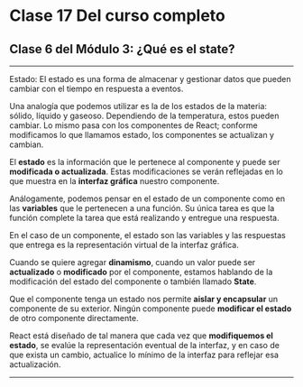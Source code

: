 # Clase 17 Del curso completo

## Clase 6 del Módulo 3: ¿Qué es el state?

---

Estado: El estado es una forma de almacenar y gestionar datos que pueden cambiar con el tiempo en respuesta a eventos.

Una analogía que podemos utilizar es la de los estados de la materia: sólido, líquido y gaseoso. Dependiendo de la temperatura, estos pueden cambiar. Lo mismo pasa con los componentes de React; conforme modificamos lo que llamamos estado, los componentes se actualizan y cambian.

El **estado** es la información que le pertenece al componente y puede ser **modificada o actualizada**. Estas modificaciones se verán reflejadas en lo que muestra en la **interfaz gráfica** nuestro componente. 

Análogamente, podemos pensar en el estado de un componente como en las **variables** que le pertenecen a una función. Su única tarea es que la función complete la tarea que está realizando y entregue una respuesta.

En el caso de un componente, el estado son las variables y las respuestas que entrega es la representación virtual de la interfaz gráfica.

Cuando se quiere agregar **dinamismo**, cuando un valor puede ser **actualizado** o **modificado** por el componente, estamos hablando de la modificación del estado del componente o también llamado **State**. 

Que el componente tenga un estado nos permite **aislar y encapsular** un componente de su exterior. Ningún componente puede **modificar el estado** de otro componente directamente.

React está diseñado de tal manera que cada vez que **modifiquemos el estado**, se evalúe la representación eventual de la interfaz, y en caso de que exista un cambio, actualice lo mínimo de la interfaz para reflejar esa actualización.

---
